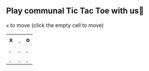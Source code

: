 
## Play communal Tic Tac Toe with us🎲
`x` to move (click the empty cell to move)

 <table>
  <tr>
    <th>x</th>
    <th><a href="https://github.com/liepieshov/liepieshov/issues/new?title=move:xxo------&template=make-a-move-template.md">&nbsp;</a></th>
    <th>o</th>
  </tr>
  <tr></tr>
  <tr>
    <td><a href="https://github.com/liepieshov/liepieshov/issues/new?title=move:x-ox-----&template=make-a-move-template.md">&nbsp;</a></td>
    <td><a href="https://github.com/liepieshov/liepieshov/issues/new?title=move:x-o-x----&template=make-a-move-template.md">&nbsp;</a></td>
    <td><a href="https://github.com/liepieshov/liepieshov/issues/new?title=move:x-o--x---&template=make-a-move-template.md">&nbsp;</a></td>
  </tr>
  <tr></tr>
  <tr>
    <td><a href="https://github.com/liepieshov/liepieshov/issues/new?title=move:x-o---x--&template=make-a-move-template.md">&nbsp;</a></td>
    <td><a href="https://github.com/liepieshov/liepieshov/issues/new?title=move:x-o----x-&template=make-a-move-template.md">&nbsp;</a></td>
    <td><a href="https://github.com/liepieshov/liepieshov/issues/new?title=move:x-o-----x&template=make-a-move-template.md">&nbsp;</a></td>
  </tr>
</table>


